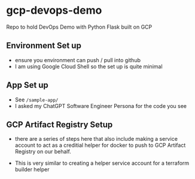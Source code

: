 # gcp-devops-demo
Repo to hold DevOps Demo with Python Flask built on GCP


## Environment Set up

* ensure you environment can push / pull into github
* I am using Google Cloud Shell so the set up is quite minimal

## App Set up

* See `/sample-app/`
* I asked my ChatGPT Software Engineer Persona for the code you see

## GCP Artifact Registry Setup

* there are a series of steps here that also include making a service account to act as a creditial helper for docker to push to GCP Artifact Registry on our behalf.

* This is very similar to creating a helper service account for a terraform builder helper